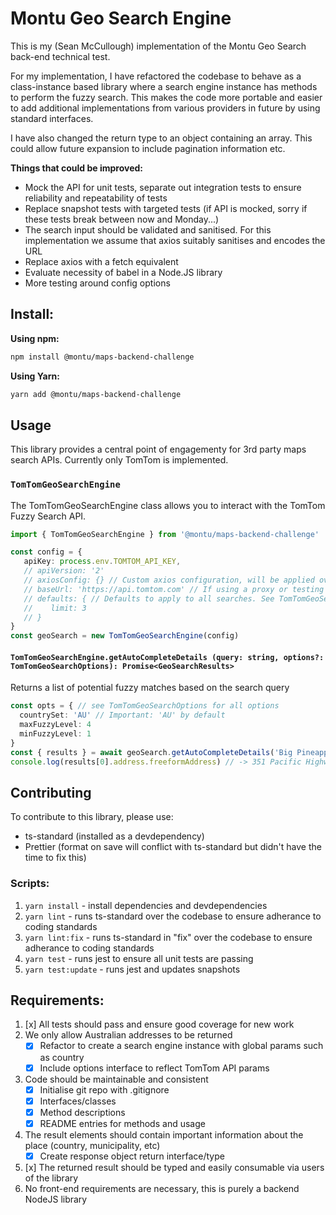 # Montu Geo Search Engine

This is my (Sean McCullough) implementation of the Montu Geo Search back-end technical test.

For my implementation, I have refactored the codebase to behave as a class-instance based library where a search engine instance has methods to perform the fuzzy search.
This makes the code more portable and easier to add additional implementations from various providers in future by using standard interfaces.

I have also changed the return type to an object containing an array. This could allow future expansion to include pagination information etc.

**Things that could be improved:**

- Mock the API for unit tests, separate out integration tests to ensure reliability and repeatability of tests
- Replace snapshot tests with targeted tests (if API is mocked, sorry if these tests break between now and Monday...)
- The search input should be validated and sanitised. For this implementation we assume that axios suitably sanitises and encodes the URL
- Replace axios with a fetch equivalent
- Evaluate necessity of babel in a Node.JS library 
- More testing around config options

## Install:

**Using npm:**
```sh
npm install @montu/maps-backend-challenge
```

**Using Yarn:**
```sh
yarn add @montu/maps-backend-challenge
```

## Usage

This library provides a central point of engagementy for 3rd party maps search APIs. Currently only TomTom is implemented.

### `TomTomGeoSearchEngine`

The TomTomGeoSearchEngine class allows you to interact with the TomTom Fuzzy Search API.

```ts
import { TomTomGeoSearchEngine } from '@montu/maps-backend-challenge'

const config = {
   apiKey: process.env.TOMTOM_API_KEY,
   // apiVersion: '2'
   // axiosConfig: {} // Custom axios configuration, will be applied over defaults
   // baseUrl: 'https://api.tomtom.com' // If using a proxy or testing harness, provide a custom URL to invoke
   // defaults: { // Defaults to apply to all searches. See TomTomGeoSearchOptions for more information.
   //    limit: 3
   // }
}
const geoSearch = new TomTomGeoSearchEngine(config)
```

#### `TomTomGeoSearchEngine.getAutoCompleteDetails (query: string, options?: TomTomGeoSearchOptions): Promise<GeoSearchResults>`

Returns a list of potential fuzzy matches based on the search query

```ts
const opts = { // see TomTomGeoSearchOptions for all options
  countrySet: 'AU' // Important: 'AU' by default
  maxFuzzyLevel: 4
  minFuzzyLevel: 1
}
const { results } = await geoSearch.getAutoCompleteDetails('Big Pineapple', opts)
console.log(results[0].address.freeformAddress) // -> 351 Pacific Highway, Coffs Harbour, New South Wales, 2450
```

## Contributing

To contribute to this library, please use:

- ts-standard (installed as a devdependency)
- Prettier (format on save will conflict with ts-standard but didn't have the time to fix this)

### Scripts:

1. `yarn install` - install dependencies and devdependencies
1. `yarn lint` - runs ts-standard over the codebase to ensure adherance to coding standards
1. `yarn lint:fix` - runs ts-standard in "fix" over the codebase to ensure adherance to coding standards
1. `yarn test` - runs jest to ensure all unit tests are passing
1. `yarn test:update` - runs jest and updates snapshots

## Requirements:

1. [x] All tests should pass and ensure good coverage for new work
2. We only allow Australian addresses to be returned
   - [x] Refactor to create a search engine instance with global params such as country
   - [x] Include options interface to reflect TomTom API params
3. Code should be maintainable and consistent
   - [x] Initialise git repo with .gitignore
   - [x] Interfaces/classes
   - [x] Method descriptions
   - [x] README entries for methods and usage
4. The result elements should contain important information about the place (country, municipality, etc)
   - [x] Create response object return interface/type
5. [x] The returned result should be typed and easily consumable via users of the library
6. No front-end requirements are necessary, this is purely a backend NodeJS library
